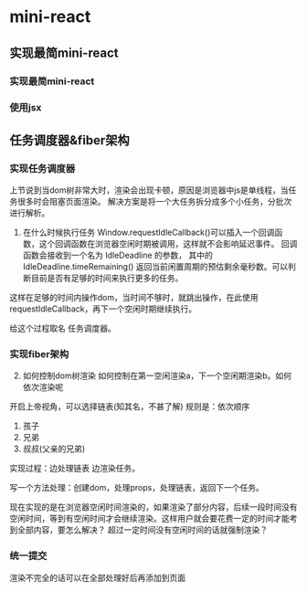 # mini-react
## 实现最简mini-react
### 实现最简mini-react
### 使用jsx
## 任务调度器&fiber架构
### 实现任务调度器
上节说到当dom树非常大时，渲染会出现卡顿，原因是浏览器中js是单线程，当任务很多时会阻塞页面渲染。
解决方案是将一个大任务拆分成多个小任务，分批次进行解析。

1. 在什么时候执行任务
 Window.requestIdleCallback()可以插入一个回调函数，这个回调函数在浏览器空闲时期被调用，这样就不会影响延迟事件。
回调函数会接收到一个名为 IdleDeadline 的参数，
其中的IdleDeadline.timeRemaining() 返回当前闲置周期的预估剩余毫秒数。可以判断目前是否有足够的时间来执行更多的任务。

这样在足够的时间内操作dom，当时间不够时，就跳出操作，在此使用requestIdleCallback，再下一个空闲时期继续执行。

给这个过程取名 任务调度器。

### 实现fiber架构
2. 如何控制dom树渲染
如何控制在第一空闲渲染a，下一个空闲期渲染b。如何依次渲染呢

开启上帝视角，可以选择链表(知其名，不甚了解)
规则是：依次顺序
1. 孩子
2. 兄弟
3. 叔叔(父亲的兄弟)

实现过程：边处理链表 边渲染任务。

写一个方法处理：创建dom，处理props，处理链表，返回下一个任务。


现在实现的是在浏览器空闲时间渲染的，如果渲染了部分内容，后续一段时间没有空闲时间，等到有空闲时间才会继续渲染。这样用户就会要花费一定的时间才能考到全部内容，要怎么解决？
超过一定时间没有空闲时间的话就强制渲染？

### 统一提交
渲染不完全的话可以在全部处理好后再添加到页面